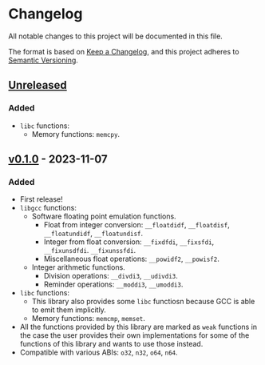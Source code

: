 # Changelog

All notable changes to this project will be documented in this file.

The format is based on [Keep a Changelog](https://keepachangelog.com/en/1.1.0/),
and this project adheres to [Semantic Versioning](https://semver.org/spec/v2.0.0.html).

## [Unreleased]

### Added

- `libc` functions:
  - Memory functions: `memcpy`.

## [v0.1.0] - 2023-11-07

### Added

- First release!
- `libgcc` functions:
  - Software floating point emulation functions.
    - Float from integer conversion: `__floatdidf`, `__floatdisf`,
      `__floatundidf`, `__floatundisf`.
    - Integer from float conversion: `__fixdfdi`, `__fixsfdi`, `__fixunsdfdi`.
      `__fixunssfdi`.
    - Miscellaneous float operations: `__powidf2`, `__powisf2`.
  - Integer arithmetic functions.
    - Division operations: `__divdi3`, `__udivdi3`.
    - Reminder operations: `__moddi3`, `__umoddi3`.
- `libc` functions:
  - This library also provides some `libc` functiosn because GCC is able to
    emit them implicitly.
  - Memory functions: `memcmp`, `memset`.
- All the functions provided by this library are marked as `weak` functions in
  the case the user provides their own implementations for some of the
  functions of this library and wants to use those instead.
- Compatible with various ABIs: `o32`, `n32`, `o64`, `n64`.

[unreleased]: https://github.com/Decompollaborate/spimdisasm/compare/v0.1.0...HEAD
[v0.1.0]: https://github.com/Decompollaborate/spimdisasm/releases/tag/v0.1.0
